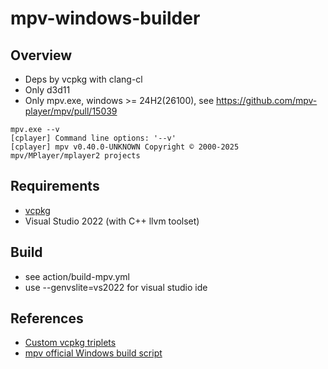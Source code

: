 

# mpv-windows-builder

## Overview
- Deps by vcpkg with clang-cl
- Only d3d11
- Only mpv.exe, windows >= 24H2(26100), see https://github.com/mpv-player/mpv/pull/15039

```
mpv.exe --v
[cplayer] Command line options: '--v'
[cplayer] mpv v0.40.0-UNKNOWN Copyright © 2000-2025 mpv/MPlayer/mplayer2 projects
```



## Requirements
- [vcpkg](https://github.com/microsoft/vcpkg)
- Visual Studio 2022 (with C++ llvm toolset)

## Build 
- see action/build-mpv.yml
- use --genvslite=vs2022 for visual studio ide


## References
- [Custom vcpkg triplets](https://github.com/Neumann-A/my-vcpkg-triplets)
- [mpv official Windows build script](https://github.com/mpv-player/mpv/blob/master/ci/build-win32.ps1)
